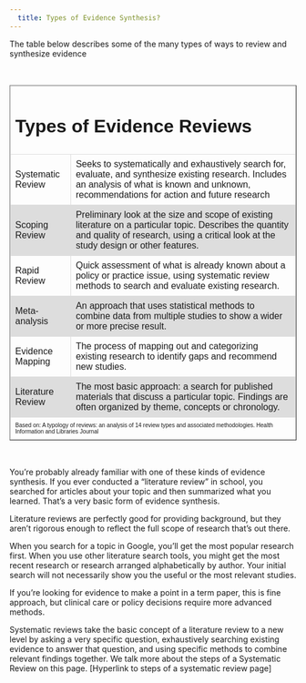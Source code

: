 ```yaml
---
  title: Types of Evidence Synthesis?
---
```


The table below describes some of the many types of ways to review and synthesize evidence




<style>
table {
    font-family: arial, sans-serif;
    border-collapse: collapse;
    width: 100%;
}

td, th {
    border: 1px solid #dddddd;
    text-align: left;
    padding: 8px;
}

tr:nth-child(even) {
    background-color: #dddddd;
}
</style>

<br>

<table border="1" width="100%">
<thead>
<tr>
<td colspan="2">
<h1>Types of Evidence Reviews</h1>
</td>
</tr>
</thead>
<tfoot>
<tr>
<td colspan="2">
<font size="1">Based on: A typology of reviews: an analysis of 14 review types and associated methodologies. Health Information and Libraries Journal</font></td>
</tr>
</tfoot>
<tbody>
<tr>
<td> Systematic Review</td>
<td>Seeks to systematically and exhaustively search for, evaluate, and synthesize existing research. Includes an analysis of what is known and unknown, recommendations for action and future research</td>
</tr>
<tr>
<td>Scoping Review</td>
<td>Preliminary look at the size and scope of existing literature on a particular topic. Describes the quantity and quality of research, using a critical look at the study design or other features.</td>
</tr>
<tr>
<td>Rapid Review</td>
<td>Quick assessment of what is already known about a policy or practice issue, using systematic review methods to search and evaluate existing research.</td>
</tr>
<tr>
<td>Meta-analysis </td>
<td>An approach that uses statistical methods to combine data from multiple studies to show a wider or more precise result. </td>
</tr>
<tr>
<td>Evidence Mapping </td>
<td>The process of mapping out and categorizing existing research to identify gaps and recommend new studies.</td>
</tr>
<tr>
<td>Literature Review</td>
<td>The most basic approach: a search for published materials that discuss a particular topic. Findings are often organized by theme, concepts or chronology.</td>
</tr>
</tbody>
</table>

<br>
 


You’re probably already familiar with one of these kinds of evidence synthesis. If you ever conducted a “literature review” in school, you searched for articles about your topic and then summarized what you learned. That’s a very basic form of evidence synthesis. 

Literature reviews are perfectly good for providing background, but they aren’t rigorous enough to reflect the full scope of research that’s out there. 

When you search for a topic in Google, you’ll get the most popular research first. When you use other literature search tools, you might get the most recent research or research arranged alphabetically by author.  Your initial search will not necessarily show you the useful or the most relevant studies. 

If you’re looking for evidence to make a point in a term paper, this is fine approach, but clinical care or policy decisions require more advanced methods.

Systematic reviews take the basic concept of a literature review to a new level by asking a very specific question, exhaustively searching existing evidence to answer that question, and using specific methods to combine relevant findings together. We talk more about the steps of a Systematic Review on this page. [Hyperlink to steps of a systematic review page]

